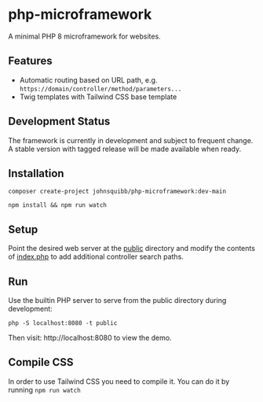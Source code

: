 # php-microframework

A minimal PHP 8 microframework for websites.

## Features

- Automatic routing based on URL path, e.g. `https://domain/controller/method/parameters...`
- Twig templates with Tailwind CSS base template

## Development Status

The framework is currently in development and subject to frequent change. A stable version with
tagged release will be made available when ready.

## Installation

`composer create-project johnsquibb/php-microframework:dev-main`

`npm install && npm run watch`

## Setup

Point the desired web server at the [public](public) directory and modify the contents
of [index.php](public/index.php) to add additional controller search paths.

## Run

Use the builtin PHP server to serve from the public directory during development:

`php -S localhost:8080 -t public`

Then visit: http://localhost:8080 to view the demo.

## Compile CSS

In order to use Tailwind CSS you need to compile it. You can do it by running `npm run watch`
